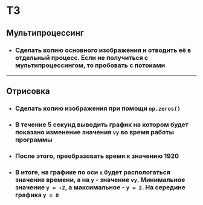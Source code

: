 # ТЗ
## Мультипроцессинг
* ### Сделать копию основного изображения и отводить её в отдельный процесс. Если не получиться с мультипроцессингом, то пробовать с потоками
***
## Отрисовка
* ### Сделать копию изображения при помощи ```np.zeros()```
* ### В течение 5 секунд выводить график на котором будет показано изменение значения ```vy``` во время работы программы
* ### После этого, преобразовать время к значению 1920
* ### В итоге, на графике по оси ```x``` будет распологаться значение времени, а на ```y``` - значение ```vy```. Минимальное значение ```y = -2```, а максимальное - ```y = 2```. На середине графика ```y = 0```